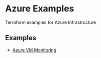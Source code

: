 # Azure Examples
Terraform examples for Azure Infrastructure

## Examples
- [Azure VM Monitoring](./azure-vm-monitoring/README.md)